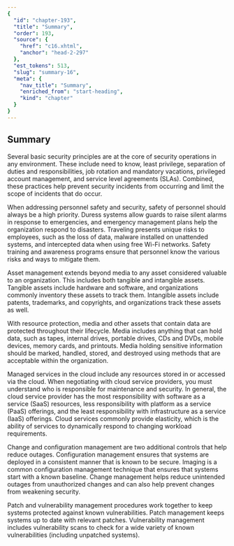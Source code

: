 ```yaml
---
{
  "id": "chapter-193",
  "title": "Summary",
  "order": 193,
  "source": {
    "href": "c16.xhtml",
    "anchor": "head-2-297"
  },
  "est_tokens": 513,
  "slug": "summary-16",
  "meta": {
    "nav_title": "Summary",
    "enriched_from": "start-heading",
    "kind": "chapter"
  }
}
---
```

## Summary

Several basic security principles are at the core of security operations in any environment. These include need to know, least privilege, separation of duties and responsibilities, job rotation and mandatory vacations, privileged account management, and service level agreements (SLAs). Combined, these practices help prevent security incidents from occurring and limit the scope of incidents that do occur.

When addressing personnel safety and security, safety of personnel should always be a high priority. Duress systems allow guards to raise silent alarms in response to emergencies, and emergency management plans help the organization respond to disasters. Traveling presents unique risks to employees, such as the loss of data, malware installed on unattended systems, and intercepted data when using free Wi-Fi networks. Safety training and awareness programs ensure that personnel know the various risks and ways to mitigate them.

Asset management extends beyond media to any asset considered valuable to an organization. This includes both tangible and intangible assets. Tangible assets include hardware and software, and organizations commonly inventory these assets to track them. Intangible assets include patents, trademarks, and copyrights, and organizations track these assets as well.

With resource protection, media and other assets that contain data are protected throughout their lifecycle. Media includes anything that can hold data, such as tapes, internal drives, portable drives, CDs and DVDs, mobile devices, memory cards, and printouts. Media holding sensitive information should be marked, handled, stored, and destroyed using methods that are acceptable within the organization.

Managed services in the cloud include any resources stored in or accessed via the cloud. When negotiating with cloud service providers, you must understand who is responsible for maintenance and security. In general, the cloud service provider has the most responsibility with software as a service (SaaS) resources, less responsibility with platform as a service (PaaS) offerings, and the least responsibility with infrastructure as a service (IaaS) offerings. Cloud services commonly provide elasticity, which is the ability of services to dynamically respond to changing workload requirements.

Change and configuration management are two additional controls that help reduce outages. Configuration management ensures that systems are deployed in a consistent manner that is known to be secure. Imaging is a common configuration management technique that ensures that systems start with a known baseline. Change management helps reduce unintended outages from unauthorized changes and can also help prevent changes from weakening security.

Patch and vulnerability management procedures work together to keep systems protected against known vulnerabilities. Patch management keeps systems up to date with relevant patches. Vulnerability management includes vulnerability scans to check for a wide variety of known vulnerabilities (including unpatched systems).
